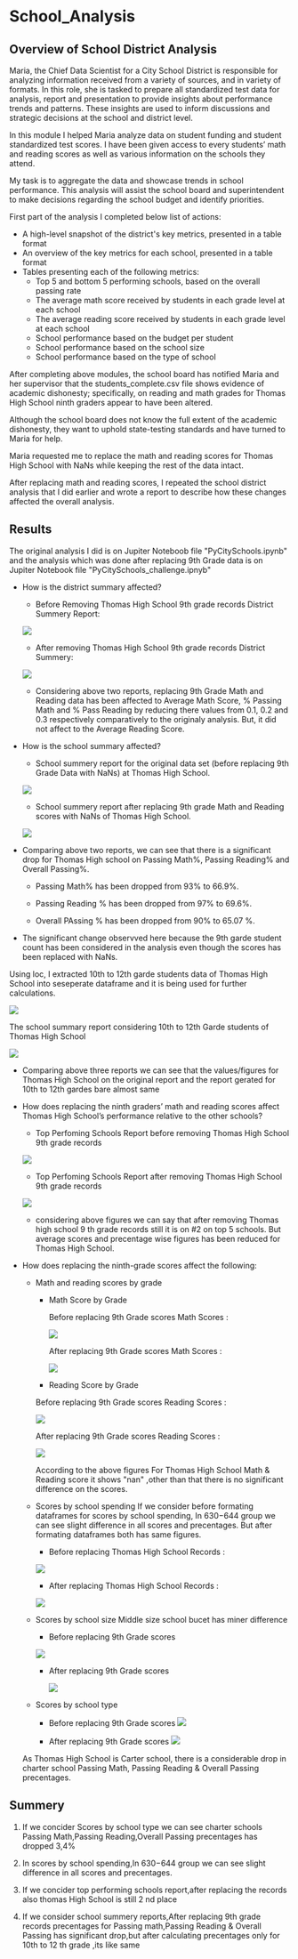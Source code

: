 # School_Analysis

## Overview of School District Analysis

Maria, the Chief Data Scientist for a City School District is responsible for analyzing information received from a variety of sources, and in variety of formats. In this role, she is tasked to prepare all standardized test data for analysis, report and presentation to provide insights about performance trends and patterns. These insights are used to inform discussions and strategic decisions at the school and district level.

In this module I helped Maria analyze data on student funding and student standardized test scores. I have been given access to every students’ math and reading scores as well as various information on the schools they attend.

My task is to aggregate the data and showcase trends in school performance. This analysis will assist the school board and superintendent to make decisions regarding the school budget and identify priorities.

First part of the analysis I completed below list of actions:
- A high-level snapshot of the district's key metrics, presented in a table format
- An overview of the key metrics for each school, presented in a table format
- Tables presenting each of the following metrics:
  - Top 5 and bottom 5 performing schools, based on the overall passing rate
  - The average math score received by students in each grade level at each school
  - The average reading score received by students in each grade level at each school
  - School performance based on the budget per student
  - School performance based on the school size 
  - School performance based on the type of school
 
After completing above modules, the school board has notified Maria and her supervisor that the students_complete.csv file shows evidence of academic dishonesty; specifically, on reading and math grades for Thomas High School ninth graders appear to have been altered. 

Although the school board does not know the full extent of the academic dishonesty, they want to uphold state-testing standards and have turned to Maria for help. 

Maria requested me to replace the math and reading scores for Thomas High School with NaNs while keeping the rest of the data intact. 

After replacing math and reading scores, I repeated the school district analysis that I did earlier and wrote a report to describe how these changes affected the overall analysis.

## Results
The original analysis I did is on Jupiter Noteboob file "PyCitySchools.ipynb" and the analysis which was done after replacing  9th Grade data is on Jupiter Notebook file "PyCitySchools_challenge.ipnyb"

- How is the district summary affected?

  - Before Removing Thomas High School 9th grade records District Summery Report:
 
   ![](Resources/District_summery.PNG)
   - After removing Thomas High School 9th grade records District Summery:
   
   ![](Resources/Repeated_District_summery.PNG)
   
   - Considering above two reports, replacing 9th Grade Math and Reading data has been affected to Average Math Score, % Passing Math and % Pass Reading by reducing there values from 0.1, 0.2 and 0.3 respectively comparatively to the originaly analysis. But, it did not affect to the Average Reading Score.    

- How is the school summary affected?

  - School summery  report for the original data set (before replacing 9th Grade Data with NaNs) at Thomas High School.
  
  ![](Resources/HighstPerSchoolsbefRepeat.PNG)
  
  -  School summery report after replacing 9th grade Math and Reading scores with NaNs of Thomas High School.
 
  ![](Resources/PerSchoolSummerybefRepeating.PNG)
  
 - Comparing above two reports, we can see that there is a significant drop  for Thomas High school on  Passing Math%, Passing Reading% and Overall Passing%.
    
   - Passing Math% has been dropped  from 93% to 66.9%.
   
   - Passing Reading % has been dropped from 97% to 69.6%.
 
   - Overall PAssing % has been dropped from 90% to 65.07 %.
   
 - The significant change observved here because the 9th garde student count has been considered in the analysis even though the scores has been replaced with NaNs.   
   

 Using loc, I extracted 10th to 12th garde students data of Thomas High School into seseperate dataframe and it is being used for further calculations.
 
 ![](Resources/THS10to12.PNG)
 
The school summary report considering 10th to 12th Garde students of Thomas High School

 ![](Resources/Thomas%20high%20school1012.PNG)
 
 - Comparing above three reports we can see that the values/figures for Thomas High School on the original report and the report gerated for 10th to 12th gardes bare almost same
 

 - How does replacing the ninth graders’ math and reading scores affect Thomas High School’s performance relative to the other schools?
 
    - Top Perfoming Schools Report before removing Thomas High School 9th grade records
   
   ![](Resources/HighstPerSchoolsbefRepeat.PNG)
   
    - Top Perfoming Schools Report after removing Thomas High School 9th grade records
   
    ![](Resources/HighstPerSchoolsaftRepeat.PNG)
   
   - considering above figures we can say that after removing Thomas high school 9 th grade records still it is on #2 on top 5 schools. But average scores and precentage wise figures has been reduced for Thomas High School.

- How does replacing the ninth-grade scores affect the following:  

  - Math and reading scores by grade
  
    - Math Score by Grade
    
      Before replacing 9th Grade scores Math Scores :
      
      ![](Resources/MathScorebyGradebefore.PNG)   
     
      After replacing 9th Grade scores Math Scores :
     
      ![](Resources/mathScorebyGradeafter.PNG)
    
    - Reading Score by Grade
    
     Before replacing 9th Grade scores Reading Scores :
    
     ![](Resources/ReadingScorebyGradebefore.PNG)
    
     After replacing 9th Grade scores Reading Scores :
    
    ![](Resources/ReadingScorebyGradeafter.PNG)
    
    According to the above figures For Thomas High School Math & Reading  score it shows "nan" ,other than that there is no significant difference on the scores. 
     
  - Scores by school spending
   If we consider before formating dataframes for scores by school spending, In $630-$644 group we can see slight difference in all scores and precentages.
   But after formating dataframes both has same figures.
   
    - Before replacing Thomas High School Records : 
    
     ![](Resources/spendingsummerybefformat.PNG)
     
    - After replacing Thomas High School Records :
    
     ![](Resources/spendingsummeryafterformat.PNG)
 
  - Scores by school size
   Middle size school bucet has miner difference
    - Before replacing 9th Grade scores
   
     ![](Resources/schoolSizeSummerybef.PNG)
     
    - After replacing 9th Grade scores

      ![](Resources/schoolSizeSummeryaft.PNG)
  
  - Scores by school type
  
    - Before replacing 9th Grade scores
    ![](Resources/BefSchooltype.PNG)
    
    - After replacing 9th Grade scores
   ![](Resources/AftSchooltype.PNG)

  As Thomas High School is Carter school, there is a considerable drop in charter school Passing Math, Passing Reading & Overall Passing precentages.
  
## Summery
 1) If we concider Scores by school type we can see charter schools Passing Math,Passing Reading,Overall Passing precentages has dropped 3,4%
 
 2) In scores by school spending,In $630-$644 group we can see slight difference in all scores and precentages.
 
 3) If we concider top performing schools report,after replacing the records also thomas High School is still  2 nd place 

 4) If we consider school summery reports,After replacing 9th grade records precentages for Passing math,Passing Reading & Overall Passing has significant drop,but after calculating precentages only for 10th to 12 th grade ,its like same
